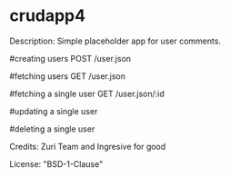 # crudapp4

Description: Simple placeholder app for user comments.

#creating users POST /user.json

#fetching users GET /user.json

#fetching a single user GET /user.json/:id

#updating a single user

#deleting a single user

Credits: Zuri Team and Ingresive for good

License: "BSD-1-Clause"

